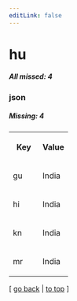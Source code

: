 ```yaml
---
editLink: false
---
```


# hu

##### All missed: 4


### json

##### Missing: 4

<table width="100%">
<tr><th width="50%">

Key

</th><th width="50%">

Value

</th></tr>
<tr><td width="50%">

gu

</td><td width="50%">

India

</td></tr>
<tr><td width="50%">

hi

</td><td width="50%">

India

</td></tr>
<tr><td width="50%">

kn

</td><td width="50%">

India

</td></tr>
<tr><td width="50%">

mr

</td><td width="50%">

India

</td></tr>
</table>

[ [go back](../status.md) | [to top](#) ]

